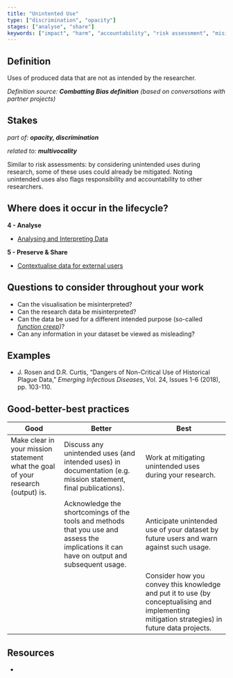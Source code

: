 ```yaml
---
title: "Unintented Use"
type: ["discrimination", "opacity"]
stages: ["analyse", "share"]
keywords: ["impact", "harm", "accountability", "risk assessment", "misinterpretation", "function creep", "misleading"]
---
```


## Definition
Uses of produced data that are not as intended by the researcher. 

_Definition source: **Combatting Bias definition** (based on conversations with partner projects)_

## Stakes
_part of: **opacity, discrimination**_

_related to: **multivocality**_

Similar to risk assessments: by considering unintended uses during research, some of these uses could already be mitigated. Noting unintended uses also flags responsibility and accountability to other researchers. 

## Where does it occur in the lifecycle?

**4 - Analyse**

- [Analysing and Interpreting Data](/lifecycle/analyse/#analysing-and-interpreting-data)

**5 - Preserve & Share**

- [Contextualise data for external users](lifecycle/preserve-share/#contextualise-data-for-external-users)


## Questions to consider throughout your work
- Can the visualisation be misinterpreted?
- Can the research data be misinterpreted?
- Can the data be used for a different intended purpose (so-called [_function creep_](https://doi.org/10.1080/17579961.2021.1898299))?
- Can any information in your dataset be viewed as misleading?


## Examples
- J. Rosen and D.R. Curtis, “Dangers of Non-Critical Use of Historical Plague Data,” _Emerging Infectious Diseases_, Vol. 24, Issues 1-6 (2018), pp. 103-110.  

## Good-better-best practices

| Good | Better | Best|
|---|---|---|
|Make clear in your mission statement what the goal of your research (output) is. | Discuss any unintended uses (and intended uses) in documentation (e.g. mission statement, final publications).| Work at mitigating unintended uses during your research.|
| |Acknowledge the shortcomings of the tools and methods that you use and assess the implications it can have on output and subsequent usage. | Anticipate unintended use of your dataset by future users and warn against such usage.|
| | | Consider how you convey this knowledge and put it to use (by conceptualising and implementing mitigation strategies) in future data projects. | 

## Resources
- 